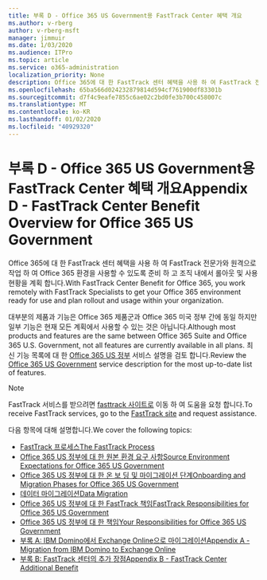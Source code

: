 ```yaml
---
title: 부록 D - Office 365 US Government용 FastTrack Center 혜택 개요
ms.author: v-rberg
author: v-rberg-msft
manager: jimmuir
ms.date: 1/03/2020
ms.audience: ITPro
ms.topic: article
ms.service: o365-administration
localization_priority: None
description: Office 365에 대 한 FastTrack 센터 혜택을 사용 하 여 FastTrack 전문가와 원격으로 작업 하 여 Office 365 환경을 사용할 수 있도록 준비 하 고 조직 내에서 롤아웃 및 사용 현황을 계획 합니다.
ms.openlocfilehash: 65ba566d024232879814d594cf761900df83301b
ms.sourcegitcommit: d7f4c9eafe7855c6ae02c2bd0fe3b700c458007c
ms.translationtype: MT
ms.contentlocale: ko-KR
ms.lasthandoff: 01/02/2020
ms.locfileid: "40929320"
---
```

# <a name="appendix-d---fasttrack-center-benefit-overview-for-office-365-us-government"></a><span data-ttu-id="29c5d-103">부록 D - Office 365 US Government용 FastTrack Center 혜택 개요</span><span class="sxs-lookup"><span data-stu-id="29c5d-103">Appendix D - FastTrack Center Benefit Overview for Office 365 US Government</span></span>

<span data-ttu-id="29c5d-104">Office 365에 대 한 FastTrack 센터 혜택을 사용 하 여 FastTrack 전문가와 원격으로 작업 하 여 Office 365 환경을 사용할 수 있도록 준비 하 고 조직 내에서 롤아웃 및 사용 현황을 계획 합니다.</span><span class="sxs-lookup"><span data-stu-id="29c5d-104">With FastTrack Center Benefit for Office 365, you work remotely with FastTrack Specialists to get your Office 365 environment ready for use and plan rollout and usage within your organization.</span></span> 
  
<span data-ttu-id="29c5d-105">대부분의 제품과 기능은 Office 365 제품군과 Office 365 미국 정부 간에 동일 하지만 일부 기능은 현재 모든 계획에서 사용할 수 있는 것은 아닙니다.</span><span class="sxs-lookup"><span data-stu-id="29c5d-105">Although most products and features are the same between Office 365 Suite and Office 365 U.S. Government, not all features are currently available in all plans.</span></span> <span data-ttu-id="29c5d-106">최신 기능 목록에 대 한 [Office 365 US 정부](https://aka.ms/aboutgovcloud) 서비스 설명을 검토 합니다.</span><span class="sxs-lookup"><span data-stu-id="29c5d-106">Review the [Office 365 US Government](https://aka.ms/aboutgovcloud) service description for the most up-to-date list of features.</span></span>

> [!NOTE]
> <span data-ttu-id="29c5d-107">FastTrack 서비스를 받으려면 [fasttrack 사이트로](https://go.microsoft.com/fwlink/?linkid=780698) 이동 하 여 도움을 요청 합니다.</span><span class="sxs-lookup"><span data-stu-id="29c5d-107">To receive FastTrack services, go to the [FastTrack site](https://go.microsoft.com/fwlink/?linkid=780698) and request assistance.</span></span>  

<span data-ttu-id="29c5d-108">다음 항목에 대해 설명합니다.</span><span class="sxs-lookup"><span data-stu-id="29c5d-108">We cover the following topics:</span></span>
- [<span data-ttu-id="29c5d-109">FastTrack 프로세스</span><span class="sxs-lookup"><span data-stu-id="29c5d-109">The FastTrack Process</span></span>](O365-fasttrack-process.md) 
- [<span data-ttu-id="29c5d-110">Office 365 US 정부에 대 한 원본 환경 요구 사항</span><span class="sxs-lookup"><span data-stu-id="29c5d-110">Source Environment Expectations for Office 365 US Government</span></span>](US-Gov-appendix-source-environment-expectations.md)   
- [<span data-ttu-id="29c5d-111">Office 365 US 정부에 대 한 온 보 딩 및 마이그레이션 단계</span><span class="sxs-lookup"><span data-stu-id="29c5d-111">Onboarding and Migration Phases for Office 365 US Government</span></span>](US-Gov-appendix-onboarding-and-migration.md)
- [<span data-ttu-id="29c5d-112">데이터 마이그레이션</span><span class="sxs-lookup"><span data-stu-id="29c5d-112">Data Migration</span></span>](O365-data-migration.md)    
- [<span data-ttu-id="29c5d-113">Office 365 US 정부에 대 한 FastTrack 책임</span><span class="sxs-lookup"><span data-stu-id="29c5d-113">FastTrack Responsibilities for Office 365 US Government</span></span>](US-Gov-appendix-fasttrack-responsibilities.md)   
- [<span data-ttu-id="29c5d-114">Office 365 US 정부에 대 한 책임</span><span class="sxs-lookup"><span data-stu-id="29c5d-114">Your Responsibilities for Office 365 US Government</span></span>](US-Gov-appendix-your-responsibilities.md) 
- [<span data-ttu-id="29c5d-115">부록 A: IBM Domino에서 Exchange Online으로 마이그레이션</span><span class="sxs-lookup"><span data-stu-id="29c5d-115">Appendix A - Migration from IBM Domino to Exchange Online</span></span>](O365-from-ibm-domino-to-exchange-online.md)   
- [<span data-ttu-id="29c5d-116">부록 B: FastTrack 센터의 추가 장점</span><span class="sxs-lookup"><span data-stu-id="29c5d-116">Appendix B - FastTrack Center Additional Benefit</span></span>](O365-fasttrack-additional-benefits.md)


